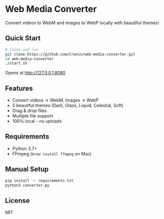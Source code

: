 # Web Media Converter

Convert videos to WebM and images to WebP locally with beautiful themes!

## Quick Start

```bash
# Clone and run
git clone https://github.com/Cronin/web-media-converter.git
cd web-media-converter
./start.sh
```

Opens at http://127.0.0.1:8080

## Features

- Convert videos → WebM, images → WebP
- 5 beautiful themes (Dark, Glass, Liquid, Celestial, Soft)
- Drag & drop files
- Multiple file support
- 100% local - no uploads

## Requirements

- Python 3.7+
- FFmpeg (`brew install ffmpeg` on Mac)

## Manual Setup

```bash
pip install -r requirements.txt
python3 converter.py
```

## License

MIT